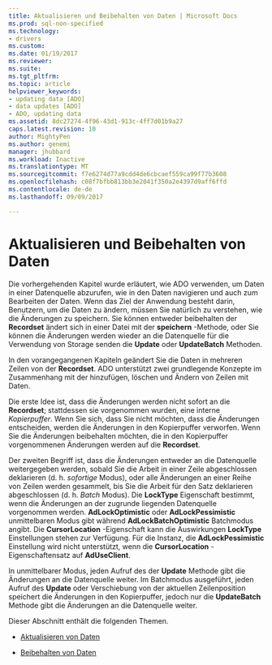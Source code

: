 ```yaml
---
title: Aktualisieren und Beibehalten von Daten | Microsoft Docs
ms.prod: sql-non-specified
ms.technology:
- drivers
ms.custom: 
ms.date: 01/19/2017
ms.reviewer: 
ms.suite: 
ms.tgt_pltfrm: 
ms.topic: article
helpviewer_keywords:
- updating data [ADO]
- data updates [ADO]
- ADO, updating data
ms.assetid: 8dc27274-4f96-43d1-913c-4ff7d01b9a27
caps.latest.revision: 10
author: MightyPen
ms.author: genemi
manager: jhubbard
ms.workload: Inactive
ms.translationtype: MT
ms.sourcegitcommit: f7e6274d77a9cdd4de6cbcaef559ca99f77b3608
ms.openlocfilehash: c08f7bfbb813bb3e2041f350a2e4397d9aff6ffd
ms.contentlocale: de-de
ms.lasthandoff: 09/09/2017

---
```

# <a name="updating-and-persisting-data"></a>Aktualisieren und Beibehalten von Daten
Die vorhergehenden Kapitel wurde erläutert, wie ADO verwenden, um Daten in einer Datenquelle abzurufen, wie in den Daten navigieren und auch zum Bearbeiten der Daten. Wenn das Ziel der Anwendung besteht darin, Benutzern, um die Daten zu ändern, müssen Sie natürlich zu verstehen, wie die Änderungen zu speichern. Sie können entweder beibehalten der **Recordset** ändert sich in einer Datei mit der **speichern** -Methode, oder Sie können die Änderungen werden wieder an die Datenquelle für die Verwendung von Storage senden die **Update** oder  **UpdateBatch** Methoden.  
  
 In den vorangegangenen Kapiteln geändert Sie die Daten in mehreren Zeilen von der **Recordset**. ADO unterstützt zwei grundlegende Konzepte im Zusammenhang mit der hinzufügen, löschen und Ändern von Zeilen mit Daten.  
  
 Die erste Idee ist, dass die Änderungen werden nicht sofort an die **Recordset**; stattdessen sie vorgenommen wurden, eine interne *Kopierpuffer*. Wenn Sie sich, dass Sie nicht möchten, dass die Änderungen entscheiden, werden die Änderungen in den Kopierpuffer verworfen. Wenn Sie die Änderungen beibehalten möchten, die in den Kopierpuffer vorgenommenen Änderungen werden auf die **Recordset**.  
  
 Der zweiten Begriff ist, dass die Änderungen entweder an die Datenquelle weitergegeben werden, sobald Sie die Arbeit in einer Zeile abgeschlossen deklarieren (d. h. *sofortige* Modus), oder alle Änderungen an einer Reihe von Zeilen werden gesammelt, bis Sie die Arbeit für den Satz deklarieren abgeschlossen (d. h. *Batch* Modus). Die **LockType** Eigenschaft bestimmt, wenn die Änderungen an der zugrunde liegenden Datenquelle vorgenommen werden. **AdLockOptimistic** oder **AdLockPessimistic** unmittelbaren Modus gibt während **AdLockBatchOptimistic** Batchmodus angibt. Die **CursorLocation** -Eigenschaft kann die Auswirkungen **LockType** Einstellungen stehen zur Verfügung. Für die Instanz, die **AdLockPessimistic** Einstellung wird nicht unterstützt, wenn die **CursorLocation** -Eigenschaftensatz auf **AdUseClient**.  
  
 In unmittelbarer Modus, jeden Aufruf des der **Update** Methode gibt die Änderungen an die Datenquelle weiter. Im Batchmodus ausgeführt, jeden Aufruf des **Update** oder Verschiebung von der aktuellen Zeilenposition speichert die Änderungen in den Kopierpuffer, jedoch nur die **UpdateBatch** Methode gibt die Änderungen an die Datenquelle weiter.  
  
 Dieser Abschnitt enthält die folgenden Themen.  
  
-   [Aktualisieren von Daten](../../../ado/guide/data/updating-data.md)  
  
-   [Beibehalten von Daten](../../../ado/guide/data/persisting-data.md)


